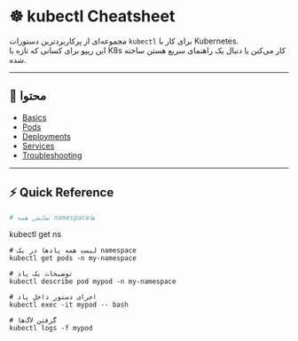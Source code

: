 # ☸️ kubectl Cheatsheet

مجموعه‌ای از پرکاربردترین دستورات `kubectl` برای کار با Kubernetes.  
این ریپو برای کسانی که تازه با K8s کار می‌کنن یا دنبال یک راهنمای سریع هستن ساخته شده.  

---

## 📖 محتوا
- [Basics](./basics.md)
- [Pods](./pods.md)
- [Deployments](./deployments.md)
- [Services](./services.md)
- [Troubleshooting](./troubleshooting.md)

---

## ⚡ Quick Reference

```bash
# نمایش همه namespaceها
```
kubectl get ns
```
# لیست همه پادها در یک namespace
kubectl get pods -n my-namespace

# توضیحات یک پاد
kubectl describe pod mypod -n my-namespace

# اجرای دستور داخل پاد
kubectl exec -it mypod -- bash

# گرفتن لاگ‌ها
kubectl logs -f mypod
